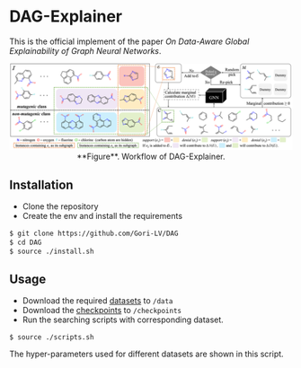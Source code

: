 # DAG-Explainer

This is the official implement of the paper _On Data-Aware Global Explainability of Graph Neural Networks_.

[//]: # (![our_work]&#40;/intro_eg.png&#41;)
<p align="center">
  <img src="https://github.com/Gori-LV/DAG/blob/main/workflow.png" />
    **Figure**. Workflow of DAG-Explainer.
</p>

[//]: # ([On Explainability of Graph Neural Networks via Subgraph Explorations]&#40;https://arxiv.org/abs/2102.05152&#41;)


## Installation
* Clone the repository 
* Create the env and install the requirements

```shell script
$ git clone https://github.com/Gori-LV/DAG
$ cd DAG
$ source ./install.sh
```

## Usage
* Download the required [datasets](https://hkustconnect-my.sharepoint.com/:f:/g/personal/glvab_connect_ust_hk/EqFR8NjD49tLtPp9TgicvjQBxkj_15wDT4D2fdrJ6Adx2A?e=P9NeHI) to `/data`
* Download the [checkpoints](https://hkustconnect-my.sharepoint.com/:f:/g/personal/glvab_connect_ust_hk/EscGZSmy_W9KpSWE-cxk6yQB2_g3RYvO-LypseIN-X8Ngg) to `/checkpoints`
* Run the searching scripts with corresponding dataset.
```shell script
$ source ./scripts.sh
``` 
The hyper-parameters used for different datasets are shown in this script.


<!-- ## Examples
Run `*.ipynb` files in Jupyter Notebook or Jupyter Lab.  We provide examples on how to use DAG to explain individual instances, and show the semantic meanings of output explanation in DBLP, IMDB and MUTAG dataset, respectively. -->